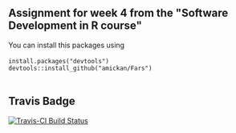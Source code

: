 ## Assignment for week 4 from the "Software Development in R course"

You can install this packages using </br></br>
```install.packages("devtools")``` </br>
```devtools::install_github("amickan/Fars")```</br></br>

## Travis Badge
[![Travis-CI Build Status](https://travis-ci.org/amickan/fars.svg?branch=master)](https://travis-ci.org/amickan/fars)

